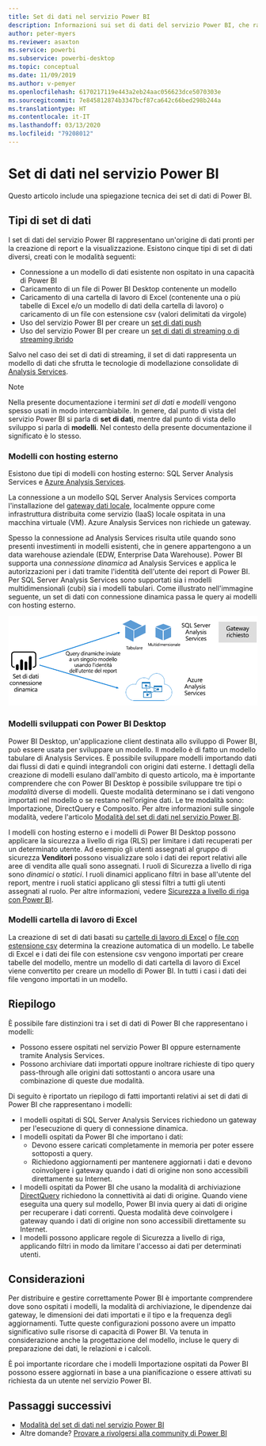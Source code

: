 ```yaml
---
title: Set di dati nel servizio Power BI
description: Informazioni sui set di dati del servizio Power BI, che rappresentano un'origine di dati pronti per la creazione di report e la visualizzazione.
author: peter-myers
ms.reviewer: asaxton
ms.service: powerbi
ms.subservice: powerbi-desktop
ms.topic: conceptual
ms.date: 11/09/2019
ms.author: v-pemyer
ms.openlocfilehash: 6170217119e443a2eb24aac056623dce5070303e
ms.sourcegitcommit: 7e845812874b3347bcf87ca642c66bed298b244a
ms.translationtype: HT
ms.contentlocale: it-IT
ms.lasthandoff: 03/13/2020
ms.locfileid: "79208012"
---
```

# <a name="datasets-in-the-power-bi-service"></a>Set di dati nel servizio Power BI

Questo articolo include una spiegazione tecnica dei set di dati di Power BI.

## <a name="dataset-types"></a>Tipi di set di dati

I set di dati del servizio Power BI rappresentano un'origine di dati pronti per la creazione di report e la visualizzazione. Esistono cinque tipi di set di dati diversi, creati con le modalità seguenti:

- Connessione a un modello di dati esistente non ospitato in una capacità di Power BI
- Caricamento di un file di Power BI Desktop contenente un modello
- Caricamento di una cartella di lavoro di Excel (contenente una o più tabelle di Excel e/o un modello di dati della cartella di lavoro) o caricamento di un file con estensione csv (valori delimitati da virgole)
- Uso del servizio Power BI per creare un [set di dati push](developer/automation/walkthrough-push-data.md)
- Uso del servizio Power BI per creare un [set di dati di streaming o di streaming ibrido](service-real-time-streaming.md)

Salvo nel caso dei set di dati di streaming, il set di dati rappresenta un modello di dati che sfrutta le tecnologie di modellazione consolidate di [Analysis Services](/analysis-services/analysis-services-overview).

> [!NOTE]
> Nella presente documentazione i termini _set di dati_ e _modelli_ vengono spesso usati in modo intercambiabile. In genere, dal punto di vista del servizio Power BI si parla di **set di dati**, mentre dal punto di vista dello sviluppo si parla di **modelli**. Nel contesto della presente documentazione il significato è lo stesso.

### <a name="external-hosted-models"></a>Modelli con hosting esterno

Esistono due tipi di modelli con hosting esterno: SQL Server Analysis Services e [Azure Analysis Services](/azure/analysis-services/analysis-services-overview).

La connessione a un modello SQL Server Analysis Services comporta l'installazione del [gateway dati locale](service-gateway-onprem.md), localmente oppure come infrastruttura distribuita come servizio (IaaS) locale ospitata in una macchina virtuale (VM). Azure Analysis Services non richiede un gateway.

Spesso la connessione ad Analysis Services risulta utile quando sono presenti investimenti in modelli esistenti, che in genere appartengono a un data warehouse aziendale (EDW, Enterprise Data Warehouse). Power BI supporta una _connessione dinamica_ ad Analysis Services e applica le autorizzazioni per i dati tramite l'identità dell'utente dei report di Power BI. Per SQL Server Analysis Services sono supportati sia i modelli multidimensionali (cubi) sia i modelli tabulari. Come illustrato nell'immagine seguente, un set di dati con connessione dinamica passa le query ai modelli con hosting esterno.

![Un set di dati Connessione dinamica passa le query a un modello con hosting esterno](media/service-datasets-understand/live-connection-dataset.png)

### <a name="power-bi-desktop-developed-models"></a>Modelli sviluppati con Power BI Desktop

Power BI Desktop, un'applicazione client destinata allo sviluppo di Power BI, può essere usata per sviluppare un modello. Il modello è di fatto un modello tabulare di Analysis Services. È possibile sviluppare modelli importando dati dai flussi di dati e quindi integrandoli con origini dati esterne. I dettagli della creazione di modelli esulano dall'ambito di questo articolo, ma è importante comprendere che con Power BI Desktop è possibile sviluppare tre tipi o _modalità_ diverse di modelli. Queste modalità determinano se i dati vengono importati nel modello o se restano nell'origine dati. Le tre modalità sono: Importazione, DirectQuery e Composito. Per altre informazioni sulle singole modalità, vedere l'articolo [Modalità del set di dati nel servizio Power BI](service-dataset-modes-understand.md).

I modelli con hosting esterno e i modelli di Power BI Desktop possono applicare la sicurezza a livello di riga (RLS) per limitare i dati recuperati per un determinato utente. Ad esempio gli utenti assegnati al gruppo di sicurezza **Venditori** possono visualizzare solo i dati dei report relativi alle aree di vendita alle quali sono assegnati. I ruoli di Sicurezza a livello di riga sono _dinamici_ o _statici_. I ruoli dinamici applicano filtri in base all'utente del report, mentre i ruoli statici applicano gli stessi filtri a tutti gli utenti assegnati al ruolo. Per altre informazioni, vedere [Sicurezza a livello di riga con Power BI](service-admin-rls.md).

### <a name="excel-workbook-models"></a>Modelli cartella di lavoro di Excel

La creazione di set di dati basati su [cartelle di lavoro di Excel](service-excel-workbook-files.md) o [file con estensione csv](service-comma-separated-value-files.md) determina la creazione automatica di un modello. Le tabelle di Excel e i dati dei file con estensione csv vengono importati per creare tabelle del modello, mentre un modello di dati cartella di lavoro di Excel viene convertito per creare un modello di Power BI. In tutti i casi i dati dei file vengono importati in un modello.

## <a name="summary"></a>Riepilogo

È possibile fare distinzioni tra i set di dati di Power BI che rappresentano i modelli:

- Possono essere ospitati nel servizio Power BI oppure esternamente tramite Analysis Services.
- Possono archiviare dati importati oppure inoltrare richieste di tipo query pass-through alle origini dati sottostanti o ancora usare una combinazione di queste due modalità.

Di seguito è riportato un riepilogo di fatti importanti relativi ai set di dati di Power BI che rappresentano i modelli:

- I modelli ospitati di SQL Server Analysis Services richiedono un gateway per l'esecuzione di query di connessione dinamica.
- I modelli ospitati da Power BI che importano i dati:
  - Devono essere caricati completamente in memoria per poter essere sottoposti a query.
  - Richiedono aggiornamenti per mantenere aggiornati i dati e devono coinvolgere i gateway quando i dati di origine non sono accessibili direttamente su Internet.
- I modelli ospitati da Power BI che usano la modalità di archiviazione [DirectQuery](desktop-directquery-about.md) richiedono la connettività ai dati di origine. Quando viene eseguita una query sul modello, Power BI invia query ai dati di origine per recuperare i dati correnti. Questa modalità deve coinvolgere i gateway quando i dati di origine non sono accessibili direttamente su Internet.
- I modelli possono applicare regole di Sicurezza a livello di riga, applicando filtri in modo da limitare l'accesso ai dati per determinati utenti.

## <a name="considerations"></a>Considerazioni

Per distribuire e gestire correttamente Power BI è importante comprendere dove sono ospitati i modelli, la modalità di archiviazione, le dipendenze dai gateway, le dimensioni dei dati importati e il tipo e la frequenza degli aggiornamenti. Tutte queste configurazioni possono avere un impatto significativo sulle risorse di capacità di Power BI. Va tenuta in considerazione anche la progettazione del modello, incluse le query di preparazione dei dati, le relazioni e i calcoli.

È poi importante ricordare che i modelli Importazione ospitati da Power BI possono essere aggiornati in base a una pianificazione o essere attivati su richiesta da un utente nel servizio Power BI.

## <a name="next-steps"></a>Passaggi successivi

- [Modalità del set di dati nel servizio Power BI](service-dataset-modes-understand.md)
- Altre domande? [Provare a rivolgersi alla community di Power BI](https://community.powerbi.com/)
